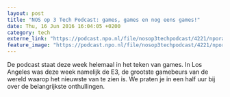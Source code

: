 ```yaml
---
layout: post
title: "NOS op 3 Tech Podcast: games, games en nog eens games!"
date: Thu, 16 Jun 2016 16:04:05 +0200
category: tech
externe_link: "https://podcast.npo.nl/file/nosop3techpodcast/4221/nporadio1_nosop3techpodcast_20160616_nos-op-3-tech-podcast-games-games-en-nog-eens-games.mp3"
feature_image: "https://podcast.npo.nl/file/nosop3techpodcast/4221/nporadio1_nosop3techpodcast_20160616_nos-op-3-tech-podcast-games-games-en-nog-eens-games.mp3"
---
```


De podcast staat deze week helemaal in het teken van games. In Los Angeles was deze week namelijk de E3, de grootste gamebeurs van de wereld waarop het nieuwste van te zien is. We praten je in een half uur bij over de belangrijkste onthullingen.<img src="http://feeds.feedburner.com/~r/nosop3-tech-podcast/~4/V-0M3tYbLDU" height="1" width="1" alt=""/>
